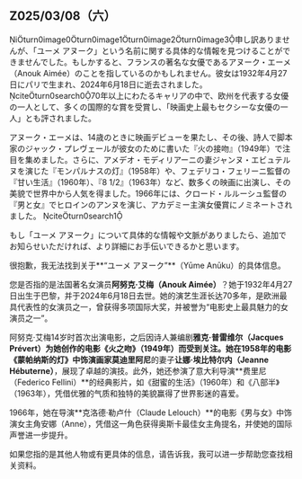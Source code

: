 ## Z025/03/08（六）

iturn0image0turn0image1turn0image2turn0image3申し訳ありませんが、「ユーメ アヌーク」という名前に関する具体的な情報を見つけることができませんでした。もしかすると、フランスの著名な女優であるアヌーク・エーメ（Anouk Aimée）のことを指しているのかもしれません。彼女は1932年4月27日にパリで生まれ、2024年6月18日に逝去されました。 citeturn0search070年以上にわたるキャリアの中で、欧州を代表する女優の一人として、多くの国際的な賞を受賞し、「映画史上最もセクシーな女優の一人」とも評されました。

アヌーク・エーメは、14歳のときに映画デビューを果たし、その後、詩人で脚本家のジャック・プレヴェールが彼女のために書いた『火の接吻』（1949年）で注目を集めました。さらに、アメデオ・モディリアーニの妻ジャンヌ・エビュテルヌを演じた『モンパルナスの灯』（1958年）や、フェデリコ・フェリーニ監督の『甘い生活』（1960年）、『8 1/2』（1963年）など、数多くの映画に出演し、その美貌で世界中から人気を得ました。1966年には、クロード・ルルーシュ監督の『男と女』でヒロインのアンヌを演じ、アカデミー主演女優賞にノミネートされました。 citeturn0search1

もし「ユーメ アヌーク」について具体的な情報や文脈がありましたら、追加でお知らせいただければ、より詳細にお手伝いできるかと思います。 

很抱歉，我无法找到关于**“ユーメ アヌーク”**（Yūme Anūku）的具体信息。  

您是否指的是法国著名女演员**阿努克·艾梅（Anouk Aimée）**？她于1932年4月27日出生于巴黎，并于2024年6月18日去世。她的演艺生涯长达70多年，是欧洲最具代表性的女演员之一，曾获得多项国际大奖，并被誉为“电影史上最具魅力的女演员之一”。  

阿努克·艾梅14岁时首次出演电影，之后因诗人兼编剧**雅克·普雷维尔（Jacques Prévert）**为她创作的电影《火之吻》（1949年）而受到关注。她在1958年的电影《蒙帕纳斯的灯》中饰演画家**莫迪里阿尼**的妻子**让娜·埃比特尔内（Jeanne Hébuterne）**，展现了卓越的演技。此外，她还参演了意大利导演**费里尼（Federico Fellini）**的经典影片，如《甜蜜的生活》（1960年）和《八部半》（1963年），凭借优雅的气质和独特的美貌赢得了世界影迷的喜爱。  

1966年，她在导演**克洛德·勒卢什（Claude Lelouch）**的电影《男与女》中饰演女主角安娜（Anne），凭借这一角色获得奥斯卡最佳女主角提名，并使她的国际声誉进一步提升。  

如果您指的是其他人物或有更具体的信息，请告诉我，我可以进一步帮助您查找相关资料。

